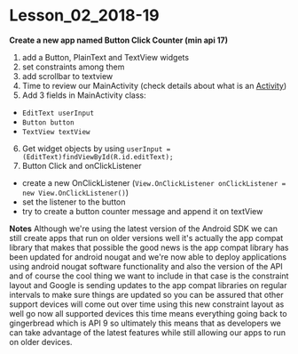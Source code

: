 # Lesson_02_2018-19

**Create a new app named Button Click Counter (min api 17)**

1. add a Button, PlainText and TextView widgets
2. set constraints among them
3. add scrollbar to textview
4. Time to review our MainActivity (check details about what is an [Activity](https://developer.android.com/reference/android/app/Activity))
5. Add 3 fields in MainActivity class:
  - `EditText userInput`
  - `Button button`
  - `TextView textView`
6. Get widget objects by using `userInput = (EditText)findViewById(R.id.editText);`
7. Button Click and onClickListener
  - create a new OnClickListener (`View.OnClickListener onClickListener = new View.OnClickListener()`)
  - set the listener to the button
  - try to create a button counter message and append it on textView

**Notes**
Although we're using the latest version of the Android SDK we can still create apps that run on older versions well it's actually the app compat library that makes that possible the good news is the app compat library has been updated for android nougat and we're now able to deploy applications using android nougat software functionality and also the version of the API and of course the cool thing we want to include in that case is the constraint layout and Google is sending updates to the app compat libraries on regular intervals to make sure things are updated so you can be assured that other support devices will come out over time using this new constraint layout as well go now all supported devices this time means everything going back to gingerbread which is API 9 so ultimately this means that as developers we can take advantage of the latest features while still allowing our apps to run on older devices.
